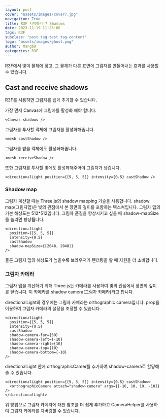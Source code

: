 ```yaml
---
layout: post
cover: "assets/images/cover7.jpg"
navigation: True
title: R3F 시작하기-7 Shadows
date: 2023-11-19 11:25:00
tags: R3F
subclass: "post tag-test tag-content"
logo: "assets/images/ghost.png"
author: Mangb0
categories: R3F
---
```


R3F에서 빛이 물체에 닿고, 그 물체가 다른 표면에 그림자를 만들어내는 효과를 사용할 수 있습니다.

## Cast and receive shadows

R3F를 사용하면 그림자를 쉽게 추가할 수 있습니다.

가장 먼저 Canvas에 그림자를 활성화 해야 합니다.

```
<Canvas shadows />
```

그림자를 투사할 객체에 그림자를 활성화해줍니다.

```
<mesh castShadow />
```

그림자를 받을 객체에도 활성화해줍니다.

```
<mesh receiveShadow />
```

또한 그림자를 투사할 빛에도 활성화해주어야 그림자가 생깁니다.

```
<directionalLight position={[5, 5, 5]} intensity={0.5} castShadow />
```

### Shadow map

그림자 계산할 때는 Three.js의 shadow mapping 기술을 사용합니다.
shadow map(그림자맵)은 빛의 관점에서 본 장면의 깊이를 포함하는 텍스쳐입니다.
그림자 맵의 기본 해상도는 512\*512입니다.
그림자 품질을 향상시키고 싶을 때 shadow-mapSize를 늘리면 향상됩니다.

```
<directionalLight
  position={[5, 5, 5]}
  intensity={0.5}
  castShadow
  shadow-mapSize={[2048, 2048]}
/>
```

물론 그림자 맵의 해상도가 높을수록 브라우저가 렌더링을 할 때 자원을 더 소비합니다.

### 그림자 카메라

그림자 맵을 계산하기 위해 Three.js는 카메라를 사용하여 빛의 관점에서 장면의 깊이를 얻습니다. 이 카메라를 shadow camera(그림자 카메라)라고 합니다.

directionalLight의 경우에는 그림자 카메라는 orthographic camera입니다.
prop을 이용하여 그림자 카메라의 설정을 조정할 수 있습니다.

```
<directionalLight
  position={[5, 5, 5]}
  intensity={0.5}
  castShadow
  shadow-camera-far={50}
  shadow-camera-left={-10}
  shadow-camera-right={10}
  shadow-camera-top={10}
  shadow-camera-bottom={-10}
/>
```

directionalLight 안에 orthographicCamer를 추가하여 shadow-camera로 할당해 줄 수 있습니다.

```
<directionalLight position={[5, 5, 5]} intensity={0.5} castShadow>
  <orthographicCamera attach="shadow-camera" args={[-10, 10, 10, -10]} />
</directionalLight>
```

위 방법으로 그림자 카메라에 대한 참조를 더 쉽게 추가하고 CameraHelper를 사용하여 그림자 카메라를 디버깅할 수 있습니다.
